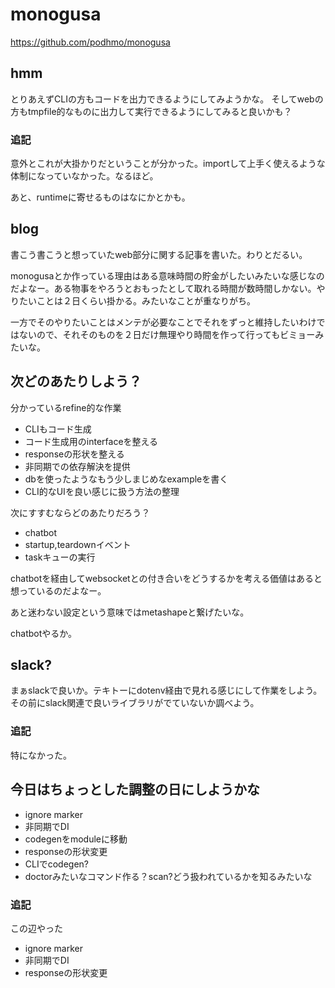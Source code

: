 # monogusa

https://github.com/podhmo/monogusa

## hmm

とりあえずCLIの方もコードを出力できるようにしてみようかな。
そしてwebの方もtmpfile的なものに出力して実行できるようにしてみると良いかも？

### 追記

意外とこれが大掛かりだということが分かった。importして上手く使えるような体制になっていなかった。なるほど。

あと、runtimeに寄せるものはなにかとかも。

## blog

書こう書こうと想っていたweb部分に関する記事を書いた。わりとだるい。

monogusaとか作っている理由はある意味時間の貯金がしたいみたいな感じなのだよなー。ある物事をやろうとおもったとして取れる時間が数時間しかない。やりたいことは２日くらい掛かる。みたいなことが重なりがち。

一方でそのやりたいことはメンテが必要なことでそれをずっと維持したいわけではないので、それそのものを２日だけ無理やり時間を作って行ってもビミョーみたいな。

## 次どのあたりしよう？

分かっているrefine的な作業

- CLIもコード生成
- コード生成用のinterfaceを整える
- responseの形状を整える
- 非同期での依存解決を提供
- dbを使ったようなもう少しまじめなexampleを書く
- CLI的なUIを良い感じに扱う方法の整理

次にすすむならどのあたりだろう？

- chatbot
- startup,teardownイベント
- taskキューの実行

chatbotを経由してwebsocketとの付き合いをどうするかを考える価値はあると想っているのだよなー。

あと迷わない設定という意味ではmetashapeと繋げたいな。

chatbotやるか。

## slack?

まぁslackで良いか。テキトーにdotenv経由で見れる感じにして作業をしよう。
その前にslack関連で良いライブラリがでていないか調べよう。

### 追記

特になかった。

## 今日はちょっとした調整の日にしようかな

- ignore marker
- 非同期でDI
- codegenをmoduleに移動
- responseの形状変更
- CLIでcodegen?
- doctorみたいなコマンド作る？scan?どう扱われているかを知るみたいな

### 追記

この辺やった

- ignore marker
- 非同期でDI
- responseの形状変更

